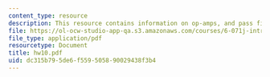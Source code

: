 ```yaml
---
content_type: resource
description: This resource contains information on op-amps, and pass filters.
file: https://ol-ocw-studio-app-qa.s3.amazonaws.com/courses/6-071j-introduction-to-electronics-signals-and-measurement-spring-2006/dc315b795de6f559505890029438f3b4_hw10.pdf
file_type: application/pdf
resourcetype: Document
title: hw10.pdf
uid: dc315b79-5de6-f559-5058-90029438f3b4
---
```


